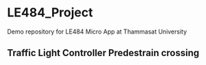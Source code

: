 # LE484_Project
Demo repository for LE484 Micro App at Thammasat University 

## Traffic Light Controller Predestrain crossing
